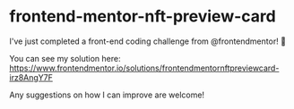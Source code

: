 # frontend-mentor-nft-preview-card


I've just completed a front-end coding challenge from @frontendmentor! 🎉

You can see my solution here: https://www.frontendmentor.io/solutions/frontendmentornftpreviewcard-irz8AngY7F

Any suggestions on how I can improve are welcome!

